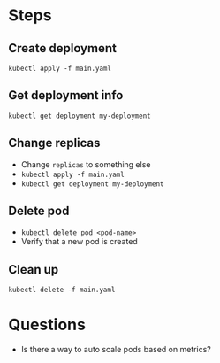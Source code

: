 # Steps

## Create deployment

`kubectl apply -f main.yaml`

## Get deployment info

`kubectl get deployment my-deployment`

## Change replicas

- Change `replicas` to something else
- `kubectl apply -f main.yaml`
- `kubectl get deployment my-deployment`

## Delete pod

- `kubectl delete pod <pod-name>`
- Verify that a new pod is created

## Clean up

`kubectl delete -f main.yaml`

# Questions

- Is there a way to auto scale pods based on metrics?
